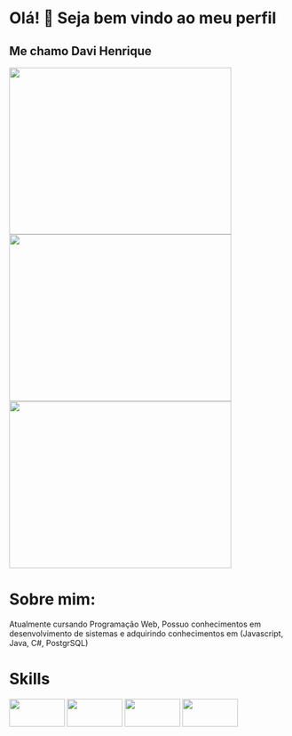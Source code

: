 # Olá! 👋 Seja bem vindo ao meu perfil
## Me chamo Davi Henrique

<img src="https://camo.githubusercontent.com/184fc220b13f19cd2ff2fc349939291dd83682e72dee6c3d9059daf6249bf6d5/68747470733a2f2f6769746875622d726561646d652d73746174732e76657263656c2e6170702f6170693f757365726e616d653d4461766964644465697679267468656d653d626561722673686f775f69636f6e733d7472756526686964655f626f726465723d66616c736526636f756e745f707269766174653d74727565" width="400" height="300" />
<img src="https://camo.githubusercontent.com/7a6273a25f8df3aa7e9dcc5821b0cbe58555b748e121531e197dc223cf11e6a3/68747470733a2f2f6769746875622d726561646d652d73747265616b2d73746174732e6865726f6b756170702e636f6d2f3f757365723d4461766964644465697679267468656d653d6265617226686964655f626f726465723d66616c7365" width="400" height="300" />
<img src="https://camo.githubusercontent.com/b074687518904691dbc3f793441fc84177b60e9e2c7642ab4b3ebec7e5bd3ad9/68747470733a2f2f6769746875622d726561646d652d73746174732e76657263656c2e6170702f6170692f746f702d6c616e67732f3f757365726e616d653d4461766964644465697679267468656d653d626561722673686f775f69636f6e733d7472756526686964655f626f726465723d66616c7365266c61796f75743d636f6d70616374" width="400" height="300" />

# Sobre mim:
Atualmente cursando Programação Web, Possuo conhecimentos em desenvolvimento de sistemas e adquirindo conhecimentos em (Javascript, Java, C#, PostgrSQL)

# Skills

<img src="https://img.shields.io/badge/C%23-239120?style=for-the-badge&logo=c-sharp&logoColor=white" width="100" height="50" />
<img src="https://img.shields.io/badge/HTML-239120?style=for-the-badge&logo=html5&logoColor=white" width="100" height="50" />
<img src="https://img.shields.io/badge/JavaScript-F7DF1E?style=for-the-badge&logo=javascript&logoColor=black" width="100" height="50" />
<img src="https://img.shields.io/badge/MySQL-00000F?style=for-the-badge&logo=mysql&logoColor=white" width="100" height="50" />

